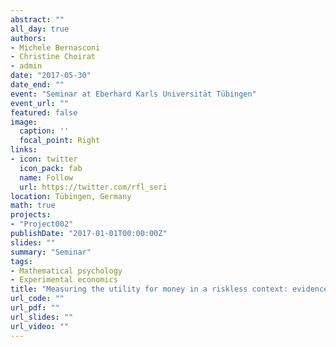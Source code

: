 ```yaml
---
abstract: ""
all_day: true
authors:
- Michele Bernasconi
- Christine Choirat
- admin
date: "2017-05-30"
date_end: ""
event: "Seminar at Eberhard Karls Universität Tübingen"
event_url: ""
featured: false
image:
  caption: ''
  focal_point: Right
links:
- icon: twitter
  icon_pack: fab
  name: Follow
  url: https://twitter.com/rfl_seri
location: Tübingen, Germany
math: true
projects:
- "Project002"
publishDate: "2017-01-01T00:00:00Z"
slides: ""
summary: "Seminar"
tags:
- Mathematical psychology
- Experimental economics
title: "Measuring the utility for money in a riskless context: evidence on separable representations"
url_code: ""
url_pdf: ""
url_slides: ""
url_video: ""
---
```

